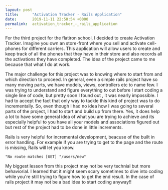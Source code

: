 ```yaml
---
layout: post
title:      "Activation Tracker - Rails Application"
date:       2019-11-11 22:50:54 +0000
permalink:  activation_tracker_-_rails_application
---
```



 For the third project for the flatiron school, I decided to create Activation Tracker. Imagine you own an store-front where you sell and activate cell-phones for different carriers. This application will allow users to create and keep track of all the phones that they have in their store and also records all the activations they have completed. The idea of the project came to me because that what I do at work. 
 
 The major challenge for this project was to knowing where to start from and which direction to proceed. In general, even a simple rails project have so many moving parts, we have models, views, controllers etc to name few. I was trying to understand and figure everything to out before I start coding a single line of code, but pretty soon I found out , it was nearly impossible. I had to accept the fact that only way to tackle this kind of project was to do incrementally. So, even though I had no idea how I was going to several parts of the project, I had to start and build up from there. Yes, it does help a lot to have some general idea of what you are trying to achieve and its especially helpful to you have all your models and associations figured out but rest of the project had to be done in little increments. 
 
 Rails is very helpful for incremental development, beacuse of the built in error handling. For example if you are trying to get to the page and the route is missing, Rails will let you know.
 ```
 "No route matches [GET] "/users/new"
 ```
 My biggest lesson from this project may not be very technial but more behaviorial. I learned that it might seem scary sometimes to dive into coding while you're still trying to figure how to get the end result. In the case of rails project it may not be a bad idea to start coding anyway!!
 
